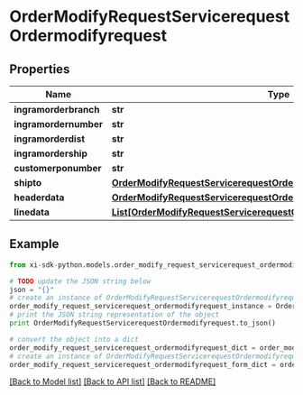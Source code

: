 # OrderModifyRequestServicerequestOrdermodifyrequest


## Properties

Name | Type | Description | Notes
------------ | ------------- | ------------- | -------------
**ingramorderbranch** | **str** |  | [optional] 
**ingramordernumber** | **str** |  | [optional] 
**ingramorderdist** | **str** |  | [optional] 
**ingramordership** | **str** |  | [optional] 
**customerponumber** | **str** |  | [optional] 
**shipto** | [**OrderModifyRequestServicerequestOrdermodifyrequestShipto**](OrderModifyRequestServicerequestOrdermodifyrequestShipto.md) |  | [optional] 
**headerdata** | [**OrderModifyRequestServicerequestOrdermodifyrequestHeaderdata**](OrderModifyRequestServicerequestOrdermodifyrequestHeaderdata.md) |  | [optional] 
**linedata** | [**List[OrderModifyRequestServicerequestOrdermodifyrequestLinedataInner]**](OrderModifyRequestServicerequestOrdermodifyrequestLinedataInner.md) |  | [optional] 

## Example

```python
from xi-sdk-python.models.order_modify_request_servicerequest_ordermodifyrequest import OrderModifyRequestServicerequestOrdermodifyrequest

# TODO update the JSON string below
json = "{}"
# create an instance of OrderModifyRequestServicerequestOrdermodifyrequest from a JSON string
order_modify_request_servicerequest_ordermodifyrequest_instance = OrderModifyRequestServicerequestOrdermodifyrequest.from_json(json)
# print the JSON string representation of the object
print OrderModifyRequestServicerequestOrdermodifyrequest.to_json()

# convert the object into a dict
order_modify_request_servicerequest_ordermodifyrequest_dict = order_modify_request_servicerequest_ordermodifyrequest_instance.to_dict()
# create an instance of OrderModifyRequestServicerequestOrdermodifyrequest from a dict
order_modify_request_servicerequest_ordermodifyrequest_form_dict = order_modify_request_servicerequest_ordermodifyrequest.from_dict(order_modify_request_servicerequest_ordermodifyrequest_dict)
```
[[Back to Model list]](../README.md#documentation-for-models) [[Back to API list]](../README.md#documentation-for-api-endpoints) [[Back to README]](../README.md)


